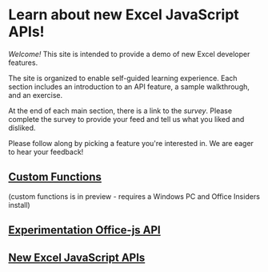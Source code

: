 # Learn about new Excel JavaScript APIs!

*Welcome!* This site is intended to provide a demo of new Excel developer features. 

The site is organized to enable self-guided learning experience. Each section includes an introduction to an API feature, a sample walkthrough, and an exercise.  

At the end of each main section, there is a link to the *survey*. Please complete the survey to provide your feed and tell us what you liked and disliked. 

Please follow along by picking a feature you're interested in. We are eager to hear your feedback!

## [Custom Functions](custom-functions/custom-functions.md) 
(custom functions is in preview - requires a Windows PC and Office Insiders install)
## [Experimentation Office-js API](maker/index.md)
## [New Excel JavaScript APIs](api/index.md)




